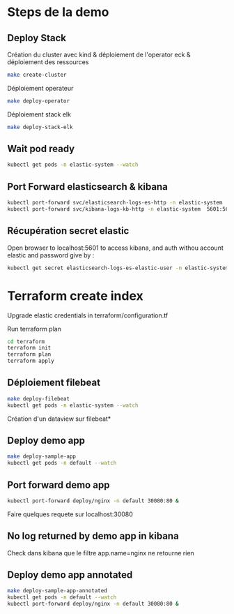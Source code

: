 # Steps de la demo

## Deploy Stack

Création du cluster avec kind & déploiement de l'operator eck & déploiement des ressources
```bash
make create-cluster
```

Déploiement operateur
```bash
make deploy-operator
```

Déploiement stack elk
```bash
make deploy-stack-elk
```

## Wait pod ready

```bash
kubectl get pods -n elastic-system --watch
```

## Port Forward elasticsearch & kibana
```bash
kubectl port-forward svc/elasticsearch-logs-es-http -n elastic-system  9200:9200 & 
kubectl port-forward svc/kibana-logs-kb-http -n elastic-system  5601:5601 & 
```

## Récupération secret elastic

Open browser to localhost:5601 to access kibana, and auth withou account elastic and password give by :
```bash
kubectl get secret elasticsearch-logs-es-elastic-user -n elastic-system -o jsonpath='{.data.elastic}' | base64 --decode
```
# Terraform create index

Upgrade elastic credentials in terraform/configuration.tf

Run terraform plan
```bash
cd terraform
terraform init
terraform plan
terraform apply
```



## Déploiement filebeat

```bash
make deploy-filebeat
kubectl get pods -n elastic-system --watch
```

Création d'un dataview sur filebeat*

## Deploy demo app

```bash
make deploy-sample-app
kubectl get pods -n default --watch
```

## Port forward demo app

```bash
kubectl port-forward deploy/nginx -n default 30080:80 &
```

Faire quelques requete sur localhost:30080

## No log returned by demo app in kibana

Check dans kibana que le filtre app.name=nginx ne retourne rien

## Deploy demo app annotated

```bash
make deploy-sample-app-annotated
kubectl get pods -n default --watch
kubectl port-forward deploy/nginx -n default 30080:80 &
```
